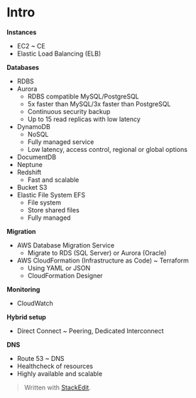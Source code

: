 
# Intro

**Instances**
- EC2 ~ CE
- Elastic Load Balancing (ELB)

**Databases**
- RDBS 
- Aurora
	- RDBS compatible MySQL/PostgreSQL
	- 5x faster than MySQL/3x faster than PostgreSQL
	- Continuous security backup
	- Up to 15 read replicas with low latency
- DynamoDB
	- NoSQL
	- Fully managed service
	- Low latency, access control, regional or global options
- DocumentDB
- Neptune
- Redshift 
	- Fast and scalable
- Bucket S3
- Elastic File System EFS
	- File system 
	- Store shared files
	- Fully managed

**Migration**
- AWS Database Migration Service
	- Migrate to RDS (SQL Server) or Aurora (Oracle)
- AWS CloudFormation (Infrastructure as Code) ~ Terraform
	- Using YAML or JSON
	- CloudFormation Designer

**Monitoring**
- CloudWatch

**Hybrid setup**
- Direct Connect ~ Peering, Dedicated Interconnect

**DNS**
- Route 53 ~ DNS
- Healthcheck of resources
- Highly available and scalable
> Written with [StackEdit](https://stackedit.io/).
<!--stackedit_data:
eyJoaXN0b3J5IjpbLTM1NzMxNjEzMCwtNDAyMTg2MTk1XX0=
-->